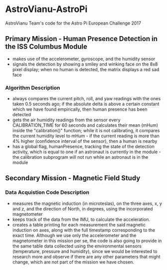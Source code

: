 # AstroVianu-AstroPi
AstroVianu Team's code for the Astro Pi European Challenge 2017

## Primary Mission - Human Presence Detection in the ISS Columbus Module
- makes use of the accelerometer, gyroscope, and the humidity sensor
- signals the detection by showing a smiley and winking face on the 8x8 pixel display; when no human is detected, the matrix displays a red sad face

### Algorithm Description
- always compares the current pitch, roll, and yaw readings with the ones taken 0.5 seconds ago; if the absolute delta is above a certain constant which we have found empirically, then human presence has been detected
- gets the air humidity readings from the sensor every CALIBRATION_TIME for 60 seconds and calculates their mean (mHum) inside the "calibration()" function; while it is not calibrating, it compares the current humidity level to mHum - if the current reading is more than 4% higher (confidence interval of the sensor), then a human is nearby
- has a global flag, humanPresence, tracking the state of the detection activity, which is equal to one if an astronaut is currently in the module - the calibration subprogram will not run while an astronaut is in the module

## Secondary Mission - Magnetic Field Study
### Data Acquistion Code Description
- measures the magnetic induction (in microteslas), on the three axes, x, y and z, and the direction of North, in degrees, using the incorporated magnetometer
- keeps track of the data from the IMU, to calculate the acceleration. 
- creates a table printing for each measurement the said magnetic induction on axes, along with the full timestamp corresponding to the exact time. Although we use only the accelerometer and the magnetometer in this mission per se, the code is also going to provide in the same table data collected using the environmental sensors (temperature, pressure and humidity), since we would be interested to research more and observe if there are any other parameters that might change, which are not part of the mission we have chosen. 

